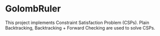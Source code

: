 # GolombRuler
This project implements Constraint Satisfaction Problem (CSPs). Plain Backtracking, Backtracking + Forward Checking are used to solve CSPs. 
